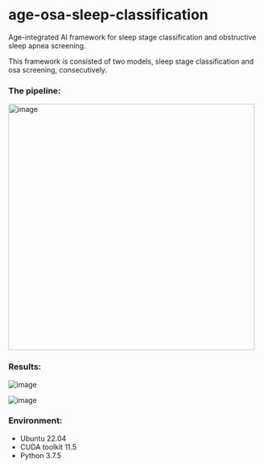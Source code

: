 # age-osa-sleep-classification

Age-integrated AI framework for sleep stage classification and obstructive sleep apnea screening.

This framework is consisted of two models, sleep stage classification and osa screening, consecutively.

### The pipeline:
<img width="489" alt="image" src="https://user-images.githubusercontent.com/66106802/216758757-8f21aa42-86b1-4d6f-9bf1-e33128797baf.png">


### Results:
![image](https://user-images.githubusercontent.com/66106802/216848688-910e6923-d081-42e7-a44b-a23d8fafbe20.png)

![image](https://user-images.githubusercontent.com/66106802/216848699-c8fe1ae4-e070-43dd-a23e-bdb60b4ca7a6.png)


### Environment:
- Ubuntu 22.04
- CUDA toolkit 11.5
- Python 3.7.5
